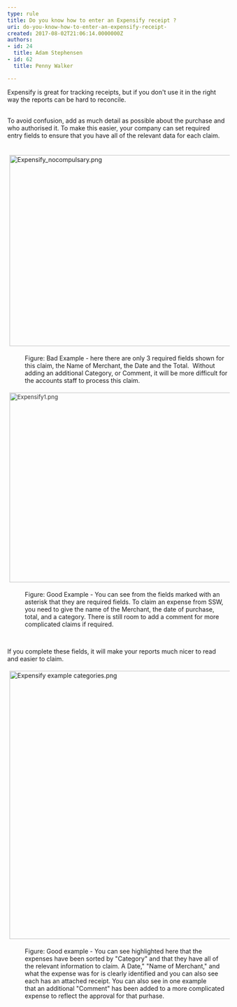 ```yaml
---
type: rule
title: Do you know how to enter an Expensify receipt ?
uri: do-you-know-how-to-enter-an-expensify-receipt-
created: 2017-08-02T21:06:14.0000000Z
authors:
- id: 24
  title: Adam Stephensen
- id: 62
  title: Penny Walker

---
```




<span class='intro'> Expensify is great for tracking receipts, but if you don't use it in&#160;the right way the reports can be hard to reconcile.<br><div><br></div><div>To avoid confusion, add as much detail as possible about the purchase and who authorised it. To make this easier, your company can set required entry&#160;fields to ensure that you have all of the relevant data for each claim.<br></div> </span>

<dl class="badImage"><dl class="ssw15-rteElement-ImageArea">​​​​​<img src="/SiteAssets/how-to-enter-an-expensify-receipt/Expensify_nocompulsary.png" alt="Expensify_nocompulsary.png" style="margin&#58;5px;width&#58;700px;height&#58;436px;" /></dl><dd class="ssw15-rteElement-FigureBad">​​​​Figure&#58; Bad Example - here there are only 3 required fields shown&#160;for this claim, the&#160;Name of Merchant, the&#160;Date and the&#160;Total.&#160; Without adding an additional Category, or Comment, it will be more difficult&#160;for the accounts staff to process this claim.<br></dd><dl class="ssw15-rteElement-ImageArea"><img src="/SiteAssets/how-to-enter-an-expensify-receipt/Expensify1.png" alt="Expensify1.png" style="color&#58;#333333;font-size&#58;13px;margin&#58;5px;width&#58;700px;height&#58;433px;" /></dl></dl><dl class="goodImage"><dd>​​​​​Figure&#58; Good Example -&#160;You can see from the fields marked with an asterisk&#160;that they are&#160;required fields.&#160;To claim an&#160;expense from&#160;SSW, you need to give the name of the Merchant, the date of purchase, total, and a category. There is still room to add a comment for more complicated claims if required.<br></dd><p class="ssw15-rteElement-P">​​​​<br></p><p class="ssw15-rteElement-P">If you complete these fields, it will make your reports much nicer to read and easier to claim.<br></p><dl class="ssw15-rteElement-ImageArea"><img src="/SiteAssets/how-to-enter-an-expensify-receipt/Expensify%20example%20categories.png" alt="Expensify example categories.png" style="margin&#58;5px;width&#58;700px;height&#58;612px;" /></dl><dd class="ssw15-rteElement-FigureGood">Figure&#58; Good example - You can see highlighted here that the expenses have been sorted by &quot;Category&quot; and that they have all of the relevant information to claim. A&#160;Date,&quot;&#160;&quot;Name of Merchant,&quot; and what the expense was for is clearly identified and you can also see each has an&#160;attached&#160;receipt. You can also see in one example that&#160;an additional&#160;&quot;Comment&quot;&#160;has been added to a more complicated expense to reflect the approval for that purhase.<br></dd></dl>


